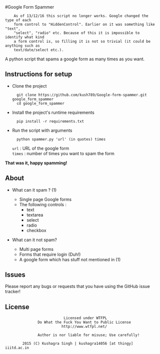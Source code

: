 #Google Form Spammer


        As of 13/12/16 this script no longer works. Google changed the type of each 
        form control to "HiddenControl". Earlier on it was something like "text",
        "select", "radio" etc. Because of this it is impossible to identify what kind
        a form control is, so filling it is not so trivial (it could be anything such as
        text/date/select etc.).


A python script that spams a google form as many times as you want.

Instructions for setup
------------

- Clone the project

        git clone https://github.com/kush789/Google-form-spammer.git google_form_spammer
        cd google_form_spammer

- Install the project's runtime requirements

        pip install -r requirements.txt

- Run the script with arguments

        python spammer.py 'url' (in quotes) times
        
  ``url`` : URL of the google form <br>
  ``times`` : number of times you want to spam the form

**That was it, happy spamming!**

About
-----------

* What can it spam ? (1)
  
  - Single page Google forms
  - The following controls :
    - text
    - textarea
    - select
    - radio
    - checkbox

* What can it not spam?
  
  - Multi page forms
  - Forms that require login (Duh!)
  - A google form which has stuff not mentioned in (1)

Issues
------------

Please report any bugs or requests that you have using the GitHub issue tracker!

License
------------

                               Licensed under WTFPL
                   Do What the Fuck You Want to Public License
                              http://www.wtfpl.net/

                   Author is nor liable for misuse; Use carefully!

            2015 (C) Kushagra Singh | kushagra14056 [at thingy] iiitd.ac.in
